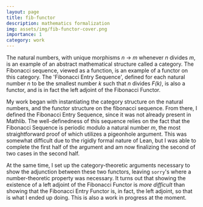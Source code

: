 ```yaml
---
layout: page
title: fib-functor
description: mathematics formalization
img: assets/img/fib-functor-cover.png
importance: 1
category: work
---
```


The natural numbers, with unique morphisms *n* -> *m* whenever *n* divides *m*, is an example of an abstract mathematical structure called a category. The Fibonacci sequence, viewed as a function, is an example of a functor on this category. The 'Fibonacci Entry Sequence', defined for each natural number *n* to be the smallest number *k* such that *n* divides *F(k)*, is also a functor, and is in fact the left adjoint of the Fibonacci Functor. 

My work began with instantiating the category structure on the natural numbers, and the functor structure on the fibonacci sequence. From there, I defined the Fibonacci Entry Sequence, since it was not already present in Mathlib. The well-definedness of this sequence relies on the fact that the Fibonacci Sequence is periodic modulo a natural number *m*, the most straightforward proof of which utilizes a pigeonhole argument. This was somewhat difficult due to the rigidly formal nature of Lean, but I was able to complete the first half of the argument and am now finalizing the second of two cases in the second half.

At the same time, I set up the category-theoretic arguments necessary to show the adjunction between these two functors, leaving `sorry`'s where a number-theoretic property was necessary. It turns out that showing the existence of a left adjoint of the Fibonacci Functor is *more difficult* than showing that the Fibonacci Entry Functor is, in fact, the left adjoint, so that is what I ended up doing. This is also a work in progress at the moment.
